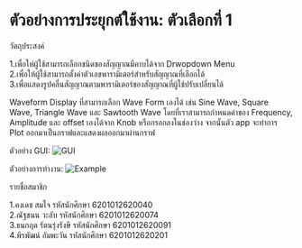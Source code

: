 # ตัวอย่างการประยุกต์ใช้งาน: ตัวเลือกที่ 1

วัตถุประสงค์
<div>1.เพื่อให่ผู้ใช้สามารถเลือกชนิดของสัญญาณมีคาบได้จาก Drwopdown Menu</div>
<div>2.เพื่อให้ผู้ใช้สามารถตั้งค่าตัวเลขพารามิเตอร์สำหรับสัญญาณที่เลือกได้</div>
<div>3.เพื่อแสดงรูปคลื่นสัญญาณตามพารามิเตอร์ของสัญญาณที่ผู้ใช้ปรับเปลี่ยนได้</div>
<p>
Waveform Display ที่สามารถเลือก Wave Form เองได้ เช่น Sine Wave, Square Wave, Triangle Wave และ Sawtooth Wave โดยที่เราสามารถกำหนดค่าของ Frequency, Amplitude และ offset เองได้จาก Knob หรือกรอกลงในช่องว่าง จากนั้นตัว app จะทำการ Plot ออกมาเป็นกราฟและแสดงผลออกมาผ่านกราฟ
</p>

ตัวอย่าง GUI:
![GUI](https://user-images.githubusercontent.com/69310175/142719662-1dfb7c14-4ff6-48fb-a800-3a9e1d60f235.PNG)

ตัวอย่างการทำงาน:
![Example](https://user-images.githubusercontent.com/69310175/142719659-f70ea4c8-9500-4758-bc76-69ac0da42aa7.PNG)

รายชื่อสมาชิก
<div>1.คงเดช สมใจ รหัสนักศึกษา 6201012620040</div>
<div>2.ณัฐชนน วะลับ รหัสนักศึกษา 6201012620074</div>
<div>3.ธนกฤต รัตนรุ่งรังษี รหัสนักศึกษา 6201012620091</div>
<div>4.พีรพัฒน์ อัมพะวัน รหัสนักศึกษา 6201012620201</div>
